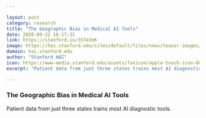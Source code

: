 ```yaml
---

layout: post
category: research
title: "The Geographic Bias in Medical AI Tools"
date: 2020-09-22 16:17:31
link: https://stanford.io/35TeIm6
image: https://hai.stanford.edu/sites/default/files/news/teaser-images/maxresdefault.jpg
domain: hai.stanford.edu
author: "Stanford HAI"
icon: https://www-media.stanford.edu/assets/favicon/apple-touch-icon-60x60.png
excerpt: "Patient data from just three states trains most AI diagnostic tools."

---
```


### The Geographic Bias in Medical AI Tools

Patient data from just three states trains most AI diagnostic tools.